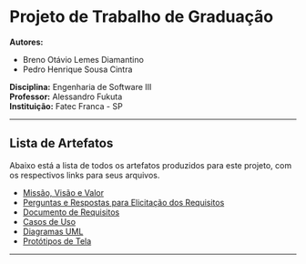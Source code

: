 # Projeto de Trabalho de Graduação

**Autores:**

- Breno Otávio Lemes Diamantino
- Pedro Henrique Sousa Cintra

**Disciplina:** Engenharia de Software III  
**Professor:** Alessandro Fukuta  
**Instituição:** Fatec Franca - SP

---

## Lista de Artefatos

Abaixo está a lista de todos os artefatos produzidos para este projeto, com os respectivos links para seus arquivos.

- [Missão, Visão e Valor](./Artefatos/MVV/MVV.txt)
- [Perguntas e Respostas para Elicitação dos Requisitos](./Artefatos/ElicitacaoRequisitos/PR_RQ.md)
- [Documento de Requisitos](./Artefatos/Requisitos/Requisitos.md)
- [Casos de Uso](./Artefatos/CasosDeUso/CasosDeUso.md)
- [Diagramas UML](./Artefatos/Diagramas/Diagramas.md)
- [Protótipos de Tela](./Artefatos/Prototipos/Prototipos.md)

---
